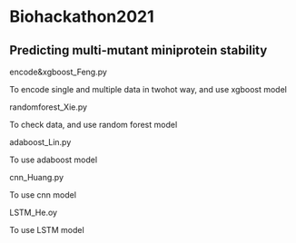 # Biohackathon2021
## Predicting multi-mutant miniprotein stability


encode&xgboost_Feng.py 

To encode single and multiple data in twohot way, and use xgboost model


randomforest_Xie.py

To check data, and use random forest model


adaboost_Lin.py

To use adaboost model


cnn_Huang.py

To use cnn model

LSTM_He.oy

To use LSTM model
